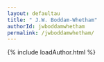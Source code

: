 ```yaml
---
layout: defaultau
title: " J.W. Boddam-Whetham"
authorId: jwboddamwhetham
permalink: /jwboddamwhetham/
---
```

{% include loadAuthor.html %}
<script>
    $(document).ready(function(){
        showAuthorBio('{{ page.authorId }}');
   });
</script>
